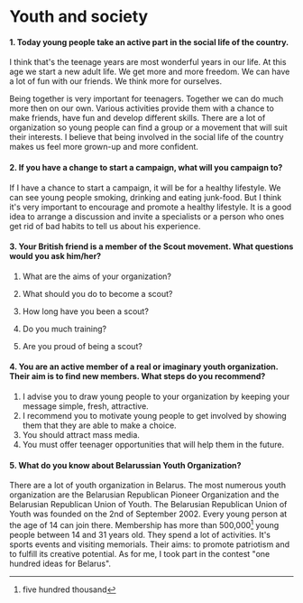 # Youth and society

#### 1. Today young people take an active part in the social life of the country.

I think that's the teenage years are most wonderful years in our life. At this age we start a new adult life. We get more and more freedom. We can have a lot of fun with our friends. We think more for ourselves. 

Being together is very important for teenagers. Together we can do much more then on our own. Various activities provide them with a chance to make friends, have fun and develop different skills. There are a lot of organization so young people can find a group or a movement that will suit their interests. I believe that being involved in the social life of the country makes us feel more grown-up and more confident. 

#### 2. If you have a change to start a campaign, what will you campaign to?

If I have a chance to start a campaign, it will be for a healthy lifestyle. We can see young people smoking, drinking and eating junk-food. But I think it's very important to encourage and promote a healthy lifestyle. It is a good idea to arrange a discussion and invite a specialists or a person who ones get rid of bad habits to tell us about his experience.

#### 3. Your British friend is a member of the Scout movement. What questions would you ask him/her?

1. What are the aims of your organization? 
2. What should you do to become a scout? 
3. How long have you been a scout? 

4. Do you much training? 
5. Are you proud of being a scout? 

#### 4. You are an active member of a real or imaginary youth organization. Their aim is to find new members. What steps do you recommend?

1. I advise you to draw young people to your organization by keeping your message simple, fresh, attractive. 
2. I recommend you to motivate young people to get involved by showing them that they are able to make a choice. 
3. You should attract mass media. 
4. You must offer teenager opportunities that will help them in the future. 

#### 5. What do you know about Belarussian Youth Organization?

There are a lot of youth organization in Belarus. The most numerous youth organization are the Belarusian Republican Pioneer Organization and the Belarusian Republican Union of Youth. The Belarusian Republican Union of Youth was founded on the 2nd of September 2002. Every young person at the age of 14 can join there. Membership has more than 500,000[^1] young people between 14 and 31 years old. They spend a lot of activities. It's sports events and visiting memorials. Their aims: to promote patriotism and to fulfill its creative potential. As for me, I took part in the contest "one hundred ideas for Belarus".

[^1]: five hundred thousand